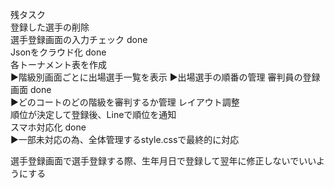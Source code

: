 残タスク<br/>
登録した選手の削除<br/>
選手登録画面の入力チェック done<br/>
Jsonをクラウド化 done<br/>
各トーナメント表を作成<br/>
▶︎階級別画面ごとに出場選手一覧を表示
▶︎出場選手の順番の管理
審判員の登録画面 done<br/>
▶︎どのコートのどの階級を審判するか管理
レイアウト調整<br/>
順位が決定して登録後、Lineで順位を通知<br/>
スマホ対応化 done<br/>
▶︎一部未対応の為、全体管理するstyle.cssで最終的に対応


選手登録画面で選手登録する際、生年月日で登録して翌年に修正しないでいいようにする
